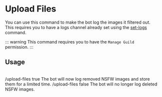 # Upload Files

You can use this command to make the bot log the images it filtered out.
This requires you to have a logs channel already set using the [set-logs](/commands/set-logs/) command.

::: warning
This command requires you to have the `Manage Guild` permission.
:::

## Usage
<br />
<DiscordMessages>
	<DiscordMessage profile="user">
		/upload-files true
	</DiscordMessage>
	<DiscordMessage profile="bot">
		The bot will now log removed NSFW images and store them for a limited time.
	</DiscordMessage>
    <DiscordMessage profile="user">
		/upload-files false
	</DiscordMessage>
    <DiscordMessage profile="bot">
        The bot will no longer log deleted NSFW images.
    </DiscordMessage>
</DiscordMessages>